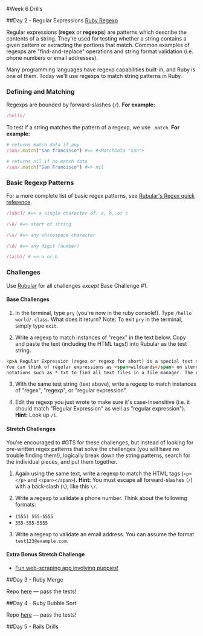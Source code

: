 #Week 6 Drills

##Day 2 - Regular Expressions
 <a href="http://ruby-doc.org/core-2.2.0/Regexp.html" target="_blank">Ruby Regexp</a>

Regular expressions (**regex** or **regexps**) are patterns which describe the contents of a string. They’re used for testing whether a string contains a given pattern or extracting the portions that match. Common examples of regexps are "find-and-replace" operations and string format validation (i.e. phone numbers or email addresses).

Many programming languages have regexp capabilities built-in, and Ruby is one of them. Today we'll use regexps to match string patterns in Ruby.

### Defining and Matching

Regexps are bounded by forward-slashes (`/`). **For example:**

```ruby
/hello/
```

To test if a string matches the pattern of a regexp, we use `.match`. **For example:**

```ruby
# returns match data if any
/san/.match("san francisco") #=> #<MatchData "san">

# returns nil if no match data
/san/.match("San Francisco") #=> nil
```

### Basic Regexp Patterns

For a more complete list of basic regex patterns, see <a href="http://rubular.com" target="_blank">Rubular's Regex quick reference</a>.

```ruby
/[abc]/ #=> a single character of: a, b, or c

/\A/ #=> start of string

/\s/ #=> any whitespace character

/\d/ #=> any digit (number)

/(a|b)/ # => a or b
```

### Challenges

Use <a href="http://rubular.com" target="_blank">Rubular</a> for all challenges *except* Base Challenge #1.

#### Base Challenges
1. In the terminal, type `pry` (you're now in the ruby console!). Type `/hello world/.class`. What does it return? Note: To exit `pry` in the terminal, simply type `exit`.

2. Write a regexp to match instances of "regex" in the text below. Copy and paste the text (including the HTML tags!) into Rubular as the test string.

  ```html
  <p>A Regular Expression (regex or regexp for short) is a special text string for describing a search pattern.
  You can think of regular expressions as <span>wildcards</span> on steroids. You are probably familiar with wildcard
  notations such as *.txt to find all text files in a file manager. The regex equivalent is <span>\.txt\</span></p>
  ```

3. With the same test string (text above), write a regexp to match instances of "regex", "regexp", or "regular expression".

4. Edit the regexp you just wrote to make sure it's case-insensitive (i.e. it should match "Regular Expression" as well as "regular expression"). **Hint:** Look up `/i`.

#### Stretch Challenges

You're encouraged to #GTS for these challenges, but instead of looking for pre-written regex patterns that solve the challenges (you will have no trouble finding them!), logically break down the string patterns, search for the individual pieces, and put them together.

1. Again using the same text, write a regexp to match the HTML tags (`<p></p>` and `<span></span>`). **Hint:** You must escape all forward-slashes (`/`) with a back-slash (`\`), like this `\/`.

2. Write a regexp to validate a phone number. Think about the following formats:
  * `(555) 555-5555`
  * `555-555-5555`

3. Write a regexp to validate an email address. You can assume the format `test123@example.com`.

#### Extra Bonus Stretch Challenge

* <a href="https://github.com/sf-wdi-21/regex-craigslist-app" target="_blank">Fun web-scraping app involving puppies!</a>

##Day 3 - Ruby Merge

Repo [here](https://github.com/sf-wdi-21/rubyMerge) — pass the tests!

##Day 4 - Ruby Bubble Sort

Repo [here](https://github.com/sf-wdi-21/bubble_sort_ruby) — pass the tests!

##Day 5 - Rails Drills
